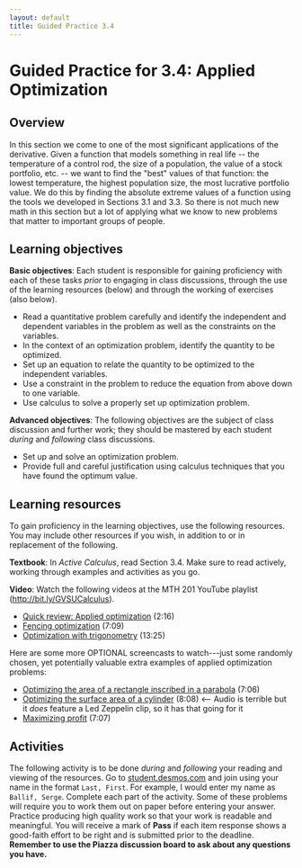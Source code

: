 ```yaml
---
layout: default
title: Guided Practice 3.4
---
```


# Guided Practice for 3.4: Applied Optimization

## Overview

In this section we come to one of the most significant applications of the derivative. Given a function that models something in real life -- the temperature of a control rod, the size of a population, the value of a stock portfolio, etc. -- we want to find the "best" values of that function: the lowest temperature, the highest population size, the most lucrative portfolio value. We do this by finding the absolute extreme values of a function using the tools we developed in Sections 3.1 and 3.3. So there is not much new math in this section but a lot of applying what we know to new problems that matter to important groups of people. 




## Learning objectives

__Basic objectives__: Each student is responsible for gaining proficiency with each of these tasks _prior_ to engaging in class discussions, through the use of the learning resources (below) and through the working of exercises (also below). 

- Read a quantitative problem carefully and identify the independent and dependent variables in the problem as well as the constraints on the variables. 
- In the context of an optimization problem, identify the quantity to be optimized. 
- Set up an equation to relate the quantity to be optimized to the independent variables. 
- Use a constraint in the problem to reduce the equation from above down to one variable. 
- Use calculus to solve a properly set up optimization problem. 

__Advanced objectives__: The following objectives are the subject of class discussion and further work; they should be mastered by each student _during_ and _following_ class discussions. 

- Set up and solve an optimization problem. 
- Provide full and careful justification using calculus techniques that you have found the optimum value.

## Learning resources 

To gain proficiency in the learning objectives, use the following resources. You may include other resources if you wish, in addition to or in replacement of the following. 

__Textbook__: In _Active Calculus_, read Section 3.4. Make sure to read actively, working through examples and activities as you go. 

__Video__: Watch the following videos at the MTH 201 YouTube playlist (http://bit.ly/GVSUCalculus). 

- [Quick review: Applied optimization](http://www.youtube.com/watch?v=Ilu2SZa3SYA&list=PL9bIjQJDwfGuXQHuS5Jkmum_CFILoCZX-&index=69) (2:16) 
- [Fencing optimization](http://www.youtube.com/watch?v=jH6J-n6zt4c&list=PL9bIjQJDwfGuXQHuS5Jkmum_CFILoCZX-&index=70) (7:09) 
- [Optimization with trigonometry](http://www.youtube.com/watch?v=uJFxdxSBjok&list=PL9bIjQJDwfGuXQHuS5Jkmum_CFILoCZX-&index=71) (13:25) 

Here are some more OPTIONAL screencasts to watch---just some randomly chosen, yet potentially valuable extra examples of applied optimization problems: 

- [Optimizing the area of a rectangle inscribed in a parabola](http://www.youtube.com/watch?v=EOJbmMB8uCQ) (7:06) 
- [Optimizing the surface area of a cylinder](http://www.youtube.com/watch?v=PsWsvFxwT70) (8:08) <-- Audio is terrible but it *does* feature a Led Zeppelin clip, so it has that going for it
- [Maximizing profit](http://www.youtube.com/watch?v=0aDNqISovvk) (7:07) 



## Activities

The following activity is to be done _during_ and _following_ your reading and viewing of the resources. Go to [student.desmos.com](https://student.desmos.com/?prepopulateCode=RU4T2) and join using your name in the format `Last, First`. For example, I would enter my name as `Ballif, Serge`. Complete each part of the activity. Some of these problems will require you to work them out on paper before entering your answer. Practice producing high quality work so that your work is readable and meaningful. You will receive a mark of __Pass__ if each item response shows a good-faith effort to be right and is submitted prior to the deadline. __Remember to use the Piazza discussion board to ask about any questions you have.__
